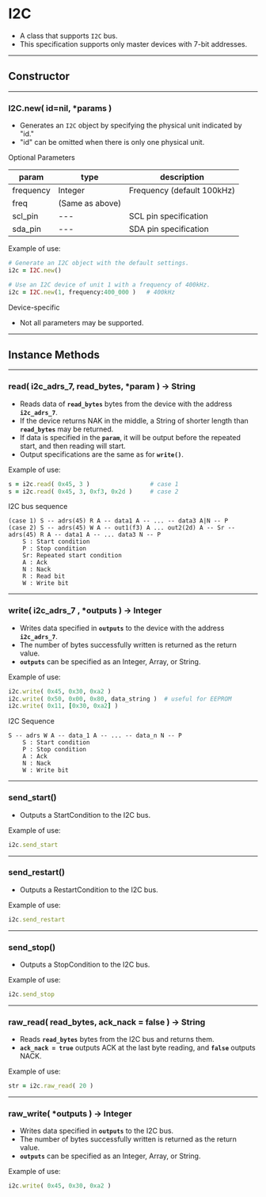 # I2C

- A class that supports `I2C` bus.
- This specification supports only master devices with 7-bit addresses.

---

## **Constructor**

---

### I2C.new( id=nil, *params )

- Generates an `I2C` object by specifying the physical unit indicated by "id."
- "id" can be omitted when there is only one physical unit.

Optional Parameters

| param | type | description |
| --- | --- | --- |
| frequency | Integer | Frequency (default 100kHz) |
| freq | (Same as above) |  |
| scl_pin | --- | SCL pin specification |
| sda_pin | --- | SDA pin specification |

Example of use:

```ruby
# Generate an I2C object with the default settings.
i2c = I2C.new()

# Use an I2C device of unit 1 with a frequency of 400kHz.
i2c = I2C.new(1, frequency:400_000 )   # 400kHz
```

Device-specific

- Not all parameters may be supported.

---

## **Instance Methods**

---

### read( i2c_adrs_7, read_bytes, *param ) -> String

- Reads data of **`read_bytes`** bytes from the device with the address **`i2c_adrs_7`**.
- If the device returns NAK in the middle, a String of shorter length than **`read_bytes`** may be returned.
- If data is specified in the **`param`**, it will be output before the repeated start, and then reading will start.
- Output specifications are the same as for **`write()`**.

Example of use:

```ruby
s = i2c.read( 0x45, 3 )                 # case 1
s = i2c.read( 0x45, 3, 0xf3, 0x2d )     # case 2
```

I2C bus sequence

```
(case 1) S -- adrs(45) R A -- data1 A -- ... -- data3 A|N -- P
(case 2) S -- adrs(45) W A -- out1(f3) A ... out2(2d) A -- Sr -- adrs(45) R A -- data1 A -- ... data3 N -- P
    S : Start condition
    P : Stop condition
    Sr: Repeated start condition
    A : Ack
    N : Nack
    R : Read bit
    W : Write bit
```

---

### write( i2c_adrs_7 , *outputs ) -> Integer

- Writes data specified in **`outputs`** to the device with the address **`i2c_adrs_7`**.
- The number of bytes successfully written is returned as the return value.
- **`outputs`** can be specified as an Integer, Array<Integer>, or String.

Example of use:

```ruby
i2c.write( 0x45, 0x30, 0xa2 )
i2c.write( 0x50, 0x00, 0x80, data_string )  # useful for EEPROM
i2c.write( 0x11, [0x30, 0xa2] )
```

I2C Sequence

```
S -- adrs W A -- data_1 A -- ... -- data_n N -- P
    S : Start condition
    P : Stop condition
    A : Ack
    N : Nack
    W : Write bit
```

---

### send_start()

- Outputs a StartCondition to the I2C bus.

Example of use:

```ruby
i2c.send_start
```

---

### send_restart()

- Outputs a RestartCondition to the I2C bus.

Example of use:

```ruby
i2c.send_restart
```

---

### send_stop()

- Outputs a StopCondition to the I2C bus.

Example of use:

```ruby
i2c.send_stop
```

---

### raw_read( read_bytes, ack_nack = false ) -> String

- Reads **`read_bytes`** bytes from the I2C bus and returns them.
- **`ack_nack = true`** outputs ACK at the last byte reading, and **`false`** outputs NACK.

Example of use:

```ruby
str = i2c.raw_read( 20 )
```

---

### raw_write( *outputs ) -> Integer

- Writes data specified in **`outputs`** to the I2C bus.
- The number of bytes successfully written is returned as the return value.
- **`outputs`** can be specified as an Integer, Array<Integer>, or String.

Example of use:

```ruby
i2c.write( 0x45, 0x30, 0xa2 )
```
